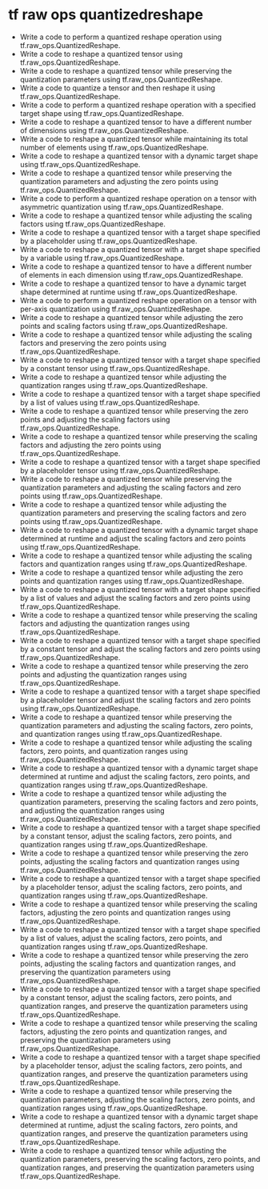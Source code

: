 # tf raw ops quantizedreshape

- Write a code to perform a quantized reshape operation using tf.raw_ops.QuantizedReshape.
- Write a code to reshape a quantized tensor using tf.raw_ops.QuantizedReshape.
- Write a code to reshape a quantized tensor while preserving the quantization parameters using tf.raw_ops.QuantizedReshape.
- Write a code to quantize a tensor and then reshape it using tf.raw_ops.QuantizedReshape.
- Write a code to perform a quantized reshape operation with a specified target shape using tf.raw_ops.QuantizedReshape.
- Write a code to reshape a quantized tensor to have a different number of dimensions using tf.raw_ops.QuantizedReshape.
- Write a code to reshape a quantized tensor while maintaining its total number of elements using tf.raw_ops.QuantizedReshape.
- Write a code to reshape a quantized tensor with a dynamic target shape using tf.raw_ops.QuantizedReshape.
- Write a code to reshape a quantized tensor while preserving the quantization parameters and adjusting the zero points using tf.raw_ops.QuantizedReshape.
- Write a code to perform a quantized reshape operation on a tensor with asymmetric quantization using tf.raw_ops.QuantizedReshape.
- Write a code to reshape a quantized tensor while adjusting the scaling factors using tf.raw_ops.QuantizedReshape.
- Write a code to reshape a quantized tensor with a target shape specified by a placeholder using tf.raw_ops.QuantizedReshape.
- Write a code to reshape a quantized tensor with a target shape specified by a variable using tf.raw_ops.QuantizedReshape.
- Write a code to reshape a quantized tensor to have a different number of elements in each dimension using tf.raw_ops.QuantizedReshape.
- Write a code to reshape a quantized tensor to have a dynamic target shape determined at runtime using tf.raw_ops.QuantizedReshape.
- Write a code to perform a quantized reshape operation on a tensor with per-axis quantization using tf.raw_ops.QuantizedReshape.
- Write a code to reshape a quantized tensor while adjusting the zero points and scaling factors using tf.raw_ops.QuantizedReshape.
- Write a code to reshape a quantized tensor while adjusting the scaling factors and preserving the zero points using tf.raw_ops.QuantizedReshape.
- Write a code to reshape a quantized tensor with a target shape specified by a constant tensor using tf.raw_ops.QuantizedReshape.
- Write a code to reshape a quantized tensor while adjusting the quantization ranges using tf.raw_ops.QuantizedReshape.
- Write a code to reshape a quantized tensor with a target shape specified by a list of values using tf.raw_ops.QuantizedReshape.
- Write a code to reshape a quantized tensor while preserving the zero points and adjusting the scaling factors using tf.raw_ops.QuantizedReshape.
- Write a code to reshape a quantized tensor while preserving the scaling factors and adjusting the zero points using tf.raw_ops.QuantizedReshape.
- Write a code to reshape a quantized tensor with a target shape specified by a placeholder tensor using tf.raw_ops.QuantizedReshape.
- Write a code to reshape a quantized tensor while preserving the quantization parameters and adjusting the scaling factors and zero points using tf.raw_ops.QuantizedReshape.
- Write a code to reshape a quantized tensor while adjusting the quantization parameters and preserving the scaling factors and zero points using tf.raw_ops.QuantizedReshape.
- Write a code to reshape a quantized tensor with a dynamic target shape determined at runtime and adjust the scaling factors and zero points using tf.raw_ops.QuantizedReshape.
- Write a code to reshape a quantized tensor while adjusting the scaling factors and quantization ranges using tf.raw_ops.QuantizedReshape.
- Write a code to reshape a quantized tensor while adjusting the zero points and quantization ranges using tf.raw_ops.QuantizedReshape.
- Write a code to reshape a quantized tensor with a target shape specified by a list of values and adjust the scaling factors and zero points using tf.raw_ops.QuantizedReshape.
- Write a code to reshape a quantized tensor while preserving the scaling factors and adjusting the quantization ranges using tf.raw_ops.QuantizedReshape.
- Write a code to reshape a quantized tensor with a target shape specified by a constant tensor and adjust the scaling factors and zero points using tf.raw_ops.QuantizedReshape.
- Write a code to reshape a quantized tensor while preserving the zero points and adjusting the quantization ranges using tf.raw_ops.QuantizedReshape.
- Write a code to reshape a quantized tensor with a target shape specified by a placeholder tensor and adjust the scaling factors and zero points using tf.raw_ops.QuantizedReshape.
- Write a code to reshape a quantized tensor while preserving the quantization parameters and adjusting the scaling factors, zero points, and quantization ranges using tf.raw_ops.QuantizedReshape.
- Write a code to reshape a quantized tensor while adjusting the scaling factors, zero points, and quantization ranges using tf.raw_ops.QuantizedReshape.
- Write a code to reshape a quantized tensor with a dynamic target shape determined at runtime and adjust the scaling factors, zero points, and quantization ranges using tf.raw_ops.QuantizedReshape.
- Write a code to reshape a quantized tensor while adjusting the quantization parameters, preserving the scaling factors and zero points, and adjusting the quantization ranges using tf.raw_ops.QuantizedReshape.
- Write a code to reshape a quantized tensor with a target shape specified by a constant tensor, adjust the scaling factors, zero points, and quantization ranges using tf.raw_ops.QuantizedReshape.
- Write a code to reshape a quantized tensor while preserving the zero points, adjusting the scaling factors and quantization ranges using tf.raw_ops.QuantizedReshape.
- Write a code to reshape a quantized tensor with a target shape specified by a placeholder tensor, adjust the scaling factors, zero points, and quantization ranges using tf.raw_ops.QuantizedReshape.
- Write a code to reshape a quantized tensor while preserving the scaling factors, adjusting the zero points and quantization ranges using tf.raw_ops.QuantizedReshape.
- Write a code to reshape a quantized tensor with a target shape specified by a list of values, adjust the scaling factors, zero points, and quantization ranges using tf.raw_ops.QuantizedReshape.
- Write a code to reshape a quantized tensor while preserving the zero points, adjusting the scaling factors and quantization ranges, and preserving the quantization parameters using tf.raw_ops.QuantizedReshape.
- Write a code to reshape a quantized tensor with a target shape specified by a constant tensor, adjust the scaling factors, zero points, and quantization ranges, and preserve the quantization parameters using tf.raw_ops.QuantizedReshape.
- Write a code to reshape a quantized tensor while preserving the scaling factors, adjusting the zero points and quantization ranges, and preserving the quantization parameters using tf.raw_ops.QuantizedReshape.
- Write a code to reshape a quantized tensor with a target shape specified by a placeholder tensor, adjust the scaling factors, zero points, and quantization ranges, and preserve the quantization parameters using tf.raw_ops.QuantizedReshape.
- Write a code to reshape a quantized tensor while preserving the quantization parameters, adjusting the scaling factors, zero points, and quantization ranges using tf.raw_ops.QuantizedReshape.
- Write a code to reshape a quantized tensor with a dynamic target shape determined at runtime, adjust the scaling factors, zero points, and quantization ranges, and preserve the quantization parameters using tf.raw_ops.QuantizedReshape.
- Write a code to reshape a quantized tensor while adjusting the quantization parameters, preserving the scaling factors, zero points, and quantization ranges, and preserving the quantization parameters using tf.raw_ops.QuantizedReshape.
